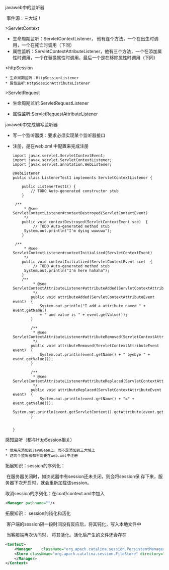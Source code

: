 javaweb中的监听器

​	事件源：三大域！

&gt;ServletContext

* 生命周期监听：ServletContextListener， 他有连个方法，一个在出生时调用，一个在死亡时调用（下同）
* 属性监听：ServletContextAttributeListener，他有三个方法，一个在添加属性时调用，一个在替换属性时调用，最后一个是在移除属性时调用（下同）

&gt;httpSession

	* 生命周期监听：HttpSessionListener
	* 属性监听:HttpSessionAttributeListener

&gt;ServletRequest

 * 生命周期监听:ServletRequestListener

 *  属性监听:ServletRequestAttributeListener

   

javaweb中完成编写监听器

 * 写一个监听器类：要求必须实现某个监听器接口

 * 注册，是在web.xml 中配置来完成注册

   ```
   import javax.servlet.ServletContextEvent;
   import javax.servlet.ServletContextListener;
   import javax.servlet.annotation.WebListener;
   
   @WebListener
   public class ListenerTest1 implements ServletContextListener {
   
       public ListenerTest1() {
           // TODO Auto-generated constructor stub
       }
       
   	/**
        * @see ServletContextListener#contextDestroyed(ServletContextEvent)
        */
       public void contextDestroyed(ServletContextEvent sce)  { 
            // TODO Auto-generated method stub
       	System.out.println("I'm dying wuwuwu");
       }
   
   	/**
        * @see ServletContextListener#contextInitialized(ServletContextEvent)
        */
       public void contextInitialized(ServletContextEvent sce)  { 
            // TODO Auto-generated method stub
       	System.out.println("I'm here hahaha");
       }
       /**
            * @see ServletContextAttributeListener#attributeAdded(ServletContextAttributeEvent)
            */
           public void attributeAdded(ServletContextAttributeEvent event)  { 
               System.out.println("I add a attribute named " + event.getName() 
               + " and value is " + event.getValue());
           }
   
           /**
            * @see 				ServletContextAttributeListener#attributeRemoved(ServletContextAttributeEvent)
            */
           public void attributeRemoved(ServletContextAttributeEvent event)  { 
               System.out.println(event.getName() + " byebye " + event.getValue());  
           }
   
           /**
            * @see ServletContextAttributeListener#attributeReplaced(ServletContextAttributeEvent)
            */
           public void attributeReplaced(ServletContextAttributeEvent event)  {    
               System.out.println(event.getName() + "=" + event.getValue());
               System.out.println(event.getServletContext().getAttribute(event.getName()));
           }
   	
   	
   }
   ```

   

感知监听（都与HttpSession相关）

	* 他用来添加到JavaBean上，而不是添加到三大域上
	* 这两个监听器都不需要在web.xml中注册

拓展知识：session的序列化：

​		在服务器关闭时，如浏览器中有session还未关闭，则会将session保	存下来，服务器下次开启时，就会重新加载该session。

取消session的序列化：在conf/context.xml中加入

```xml
<Manager pathname=""/>
```

拓展知识： session的钝化和活化

​		客户端的session隔一段时间没有反应后，将其钝化，写入本地文件中

​		当客服端再次访问时， 将其活化。活化后产生的文件还会存在



```xml
<Context>
	<Manager 	className="org.apach.catalina.session.PersistentManager" maxIdleSwap="1">
    <Store classNmae="org.apach.catalina.session.FileStore" directory="mysession"/>
    </Manager>
</Context>
```

